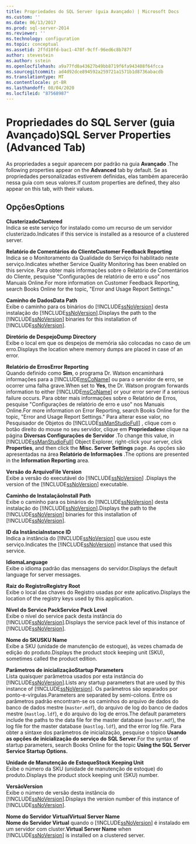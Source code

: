 ```yaml
---
title: Propriedades do SQL Server (guia Avançado) | Microsoft Docs
ms.custom: ''
ms.date: 06/13/2017
ms.prod: sql-server-2014
ms.reviewer: ''
ms.technology: configuration
ms.topic: conceptual
ms.assetid: 2ffd10fd-bac1-478f-9cff-96ed6c8b787f
author: stevestein
ms.author: sstein
ms.openlocfilehash: a9a77fd0a43627b49bb8719f6fa943408f64fcca
ms.sourcegitcommit: ad4d92dce894592a259721a1571b1d8736abacdb
ms.translationtype: MT
ms.contentlocale: pt-BR
ms.lasthandoff: 08/04/2020
ms.locfileid: "87568987"
---
```

# <a name="sql-server-properties-advanced-tab"></a><span data-ttu-id="ade72-102">Propriedades do SQL Server (guia Avançado)</span><span class="sxs-lookup"><span data-stu-id="ade72-102">SQL Server Properties (Advanced Tab)</span></span>
  <span data-ttu-id="ade72-103">As propriedades a seguir aparecem por padrão na guia **Avançado** .</span><span class="sxs-lookup"><span data-stu-id="ade72-103">The following properties appear on the **Advanced** tab by default.</span></span> <span data-ttu-id="ade72-104">Se as propriedades personalizadas estiverem definidas, elas também aparecerão nessa guia com seus valores.</span><span class="sxs-lookup"><span data-stu-id="ade72-104">If custom properties are defined, they also appear on this tab, with their values.</span></span>  
  
## <a name="options"></a><span data-ttu-id="ade72-105">Opções</span><span class="sxs-lookup"><span data-stu-id="ade72-105">Options</span></span>  
 <span data-ttu-id="ade72-106">**Clusterizado**</span><span class="sxs-lookup"><span data-stu-id="ade72-106">**Clustered**</span></span>  
 <span data-ttu-id="ade72-107">Indica se este serviço for instalado como um recurso de um servidor clusterizado.</span><span class="sxs-lookup"><span data-stu-id="ade72-107">Indicates if this service is installed as a resource of a clustered server.</span></span>  
  
 <span data-ttu-id="ade72-108">**Relatório de Comentários do Cliente**</span><span class="sxs-lookup"><span data-stu-id="ade72-108">**Customer Feedback Reporting**</span></span>  
 <span data-ttu-id="ade72-109">Indica se o Monitoramento da Qualidade do Serviço foi habilitado neste serviço.</span><span class="sxs-lookup"><span data-stu-id="ade72-109">Indicates whether Service Quality Monitoring has been enabled on this service.</span></span> <span data-ttu-id="ade72-110">Para obter mais informações sobre o Relatório de Comentários do Cliente, pesquise "Configurações de relatório de erro e uso" nos Manuais Online.</span><span class="sxs-lookup"><span data-stu-id="ade72-110">For more information on Customer Feedback Reporting, search Books Online for the topic, "Error and Usage Report Settings."</span></span>  
  
 <span data-ttu-id="ade72-111">**Caminho de Dados**</span><span class="sxs-lookup"><span data-stu-id="ade72-111">**Data Path**</span></span>  
 <span data-ttu-id="ade72-112">Exibe o caminho para os binários do [!INCLUDE[ssNoVersion](../../includes/ssnoversion-md.md)] desta instalação do [!INCLUDE[ssNoVersion](../../includes/ssnoversion-md.md)].</span><span class="sxs-lookup"><span data-stu-id="ade72-112">Displays the path to the [!INCLUDE[ssNoVersion](../../includes/ssnoversion-md.md)] binaries for this installation of [!INCLUDE[ssNoVersion](../../includes/ssnoversion-md.md)].</span></span>  
  
 <span data-ttu-id="ade72-113">**Diretório de Despejo**</span><span class="sxs-lookup"><span data-stu-id="ade72-113">**Dump Directory**</span></span>  
 <span data-ttu-id="ade72-114">Exibe o local em que os despejos de memória são colocadas no caso de um erro.</span><span class="sxs-lookup"><span data-stu-id="ade72-114">Displays the location where memory dumps are placed in case of an error.</span></span>  
  
 <span data-ttu-id="ade72-115">**Relatório de Erros**</span><span class="sxs-lookup"><span data-stu-id="ade72-115">**Error Reporting**</span></span>  
 <span data-ttu-id="ade72-116">Quando definido como **Sim**, o programa Dr. Watson encaminhará informações para a [!INCLUDE[msCoName](../../includes/msconame-md.md)] ou para o servidor de erro, se ocorrer uma falha grave.</span><span class="sxs-lookup"><span data-stu-id="ade72-116">When set to **Yes**, the Dr. Watson program forwards information to either [!INCLUDE[msCoName](../../includes/msconame-md.md)] or your error server if a serious failure occurs.</span></span> <span data-ttu-id="ade72-117">Para obter mais informações sobre o Relatório de Erros, pesquise "Configurações de relatório de erro e uso" nos Manuais Online.</span><span class="sxs-lookup"><span data-stu-id="ade72-117">For more information on Error Reporting, search Books Online for the topic, "Error and Usage Report Settings."</span></span> <span data-ttu-id="ade72-118">Para alterar esse valor, no Pesquisador de Objetos do [!INCLUDE[ssManStudioFull](../../includes/ssmanstudiofull-md.md)] , clique com o botão direito do mouse no seu servidor, clique em **Propriedades**e clique na página **Diversas Configurações de Servidor** .</span><span class="sxs-lookup"><span data-stu-id="ade72-118">To change this value, in [!INCLUDE[ssManStudioFull](../../includes/ssmanstudiofull-md.md)] Object Explorer, right-click your server, click **Properties**, and then click the **Misc. Server Settings** page.</span></span> <span data-ttu-id="ade72-119">As opções são apresentadas na área **Relatório de Informações** .</span><span class="sxs-lookup"><span data-stu-id="ade72-119">The options are presented in the **Information Reporting** area.</span></span>  
  
 <span data-ttu-id="ade72-120">**Versão do Arquivo**</span><span class="sxs-lookup"><span data-stu-id="ade72-120">**File Version**</span></span>  
 <span data-ttu-id="ade72-121">Exibe a versão do executável do [!INCLUDE[ssNoVersion](../../includes/ssnoversion-md.md)] .</span><span class="sxs-lookup"><span data-stu-id="ade72-121">Displays the version of the [!INCLUDE[ssNoVersion](../../includes/ssnoversion-md.md)] executable.</span></span>  
  
 <span data-ttu-id="ade72-122">**Caminho de Instalação**</span><span class="sxs-lookup"><span data-stu-id="ade72-122">**Install Path**</span></span>  
 <span data-ttu-id="ade72-123">Exibe o caminho para os binários do [!INCLUDE[ssNoVersion](../../includes/ssnoversion-md.md)] desta instalação do [!INCLUDE[ssNoVersion](../../includes/ssnoversion-md.md)].</span><span class="sxs-lookup"><span data-stu-id="ade72-123">Displays the path to the [!INCLUDE[ssNoVersion](../../includes/ssnoversion-md.md)] binaries for this installation of [!INCLUDE[ssNoVersion](../../includes/ssnoversion-md.md)].</span></span>  
  
 <span data-ttu-id="ade72-124">**ID da Instância**</span><span class="sxs-lookup"><span data-stu-id="ade72-124">**Instance ID**</span></span>  
 <span data-ttu-id="ade72-125">Indica a instância do [!INCLUDE[ssNoVersion](../../includes/ssnoversion-md.md)] que usou este serviço.</span><span class="sxs-lookup"><span data-stu-id="ade72-125">Indicates the [!INCLUDE[ssNoVersion](../../includes/ssnoversion-md.md)] instance that used this service.</span></span>  
  
 <span data-ttu-id="ade72-126">**Idioma**</span><span class="sxs-lookup"><span data-stu-id="ade72-126">**Language**</span></span>  
 <span data-ttu-id="ade72-127">Exibe o idioma padrão das mensagens do servidor.</span><span class="sxs-lookup"><span data-stu-id="ade72-127">Displays the default language for server messages.</span></span>  
  
 <span data-ttu-id="ade72-128">**Raiz do Registro**</span><span class="sxs-lookup"><span data-stu-id="ade72-128">**Registry Root**</span></span>  
 <span data-ttu-id="ade72-129">Exibe o local das chaves do Registro usadas por este aplicativo.</span><span class="sxs-lookup"><span data-stu-id="ade72-129">Displays the location of the registry keys used by this application.</span></span>  
  
 <span data-ttu-id="ade72-130">**Nível do Service Pack**</span><span class="sxs-lookup"><span data-stu-id="ade72-130">**Service Pack Level**</span></span>  
 <span data-ttu-id="ade72-131">Exibe o nível do service pack desta instância do [!INCLUDE[ssNoVersion](../../includes/ssnoversion-md.md)].</span><span class="sxs-lookup"><span data-stu-id="ade72-131">Displays the service pack level of this instance of [!INCLUDE[ssNoVersion](../../includes/ssnoversion-md.md)].</span></span>  
  
 <span data-ttu-id="ade72-132">**Nome do SKU**</span><span class="sxs-lookup"><span data-stu-id="ade72-132">**SKU Name**</span></span>  
 <span data-ttu-id="ade72-133">Exibe a SKU (unidade de manutenção de estoque), às vezes chamada de edição do produto.</span><span class="sxs-lookup"><span data-stu-id="ade72-133">Displays the product stock keeping unit (SKU), sometimes called the product edition.</span></span>  
  
 <span data-ttu-id="ade72-134">**Parâmetros de inicialização**</span><span class="sxs-lookup"><span data-stu-id="ade72-134">**Startup Parameters**</span></span>  
 <span data-ttu-id="ade72-135">Lista quaisquer parâmetroa usados por esta instância do [!INCLUDE[ssNoVersion](../../includes/ssnoversion-md.md)].</span><span class="sxs-lookup"><span data-stu-id="ade72-135">Lists any startup parameters that are used by this instance of [!INCLUDE[ssNoVersion](../../includes/ssnoversion-md.md)].</span></span> <span data-ttu-id="ade72-136">Os parâmetros são separados por ponto-e-vírgulas.</span><span class="sxs-lookup"><span data-stu-id="ade72-136">Parameters are separated by semi-colons.</span></span> <span data-ttu-id="ade72-137">Entre os parâmetros padrão encontram-se os caminhos do arquivo de dados do banco de dados mestre (`master.mdf`), do arquivo de log do banco de dados mestre (`mastlog.ldf`), e do arquivo do log de erros.</span><span class="sxs-lookup"><span data-stu-id="ade72-137">The default parameters include the paths to the data file for the master database (`master.mdf`), the log file for the master database (`mastlog.ldf`), and the error log file.</span></span> <span data-ttu-id="ade72-138">Para obter a sintaxe dos parâmetros de inicialização, pesquise o tópico **Usando as opções de inicialização do serviço do SQL Server**.</span><span class="sxs-lookup"><span data-stu-id="ade72-138">For the syntax of startup parameters, search Books Online for the topic **Using the SQL Server Service Startup Options.**</span></span>  
  
 <span data-ttu-id="ade72-139">**Unidade de Manutenção de Estoque**</span><span class="sxs-lookup"><span data-stu-id="ade72-139">**Stock Keeping Unit**</span></span>  
 <span data-ttu-id="ade72-140">Exibe o número da SKU (unidade de manutenção de estoque) do produto.</span><span class="sxs-lookup"><span data-stu-id="ade72-140">Displays the product stock keeping unit (SKU) number.</span></span>  
  
 <span data-ttu-id="ade72-141">**Versão**</span><span class="sxs-lookup"><span data-stu-id="ade72-141">**Version**</span></span>  
 <span data-ttu-id="ade72-142">Exibe o número de versão desta instância do [!INCLUDE[ssNoVersion](../../includes/ssnoversion-md.md)].</span><span class="sxs-lookup"><span data-stu-id="ade72-142">Displays the version number of this instance of [!INCLUDE[ssNoVersion](../../includes/ssnoversion-md.md)].</span></span>  
  
 <span data-ttu-id="ade72-143">**Nome do Servidor Virtual**</span><span class="sxs-lookup"><span data-stu-id="ade72-143">**Virtual Server Name**</span></span>  
 <span data-ttu-id="ade72-144">**Nome do Servidor Virtual** quando o [!INCLUDE[ssNoVersion](../../includes/ssnoversion-md.md)] é instalado em um servidor com cluster.</span><span class="sxs-lookup"><span data-stu-id="ade72-144">**Virtual Server Name** when [!INCLUDE[ssNoVersion](../../includes/ssnoversion-md.md)] is installed on a clustered server.</span></span>  
  
  
